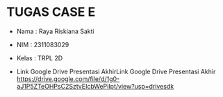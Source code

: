 # TUGAS CASE E

-   Nama : Raya Riskiana Sakti
-   NIM : 2311083029
-   Kelas : TRPL 2D

- Link Google Drive Presentasi AkhirLink Google Drive Presentasi Akhir
https://drive.google.com/file/d/1g0-aJ1P5ZTeOHPsC2SztvEIcbWePiIpt/view?usp=drivesdk
